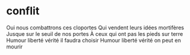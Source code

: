 # conflit
Oui nous combattrons ces cloportes
Qui vendent leurs idées mortifères
Jusque sur le seuil de nos portes
À ceux qui ont pas les pieds sur terre
Humour liberté vérité il faudra choisir
Humour liberté vérité on peut en mourir 